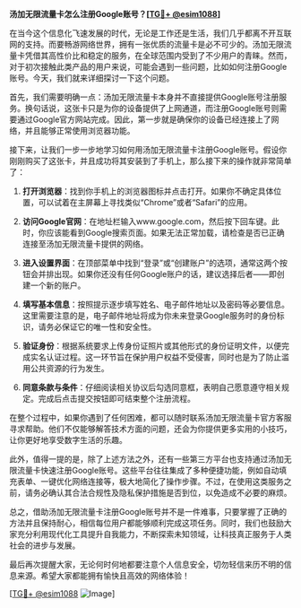 **汤加无限流量卡怎么注册Google账号？[[TG💪+ @esim1088](https://t.me/s/esim1088)]**

在当今这个信息化飞速发展的时代，无论是工作还是生活，我们几乎都离不开互联网的支持。而要畅游网络世界，拥有一张优质的流量卡是必不可少的。汤加无限流量卡凭借其高性价比和稳定的服务，在全球范围内受到了不少用户的青睐。然而，对于初次接触此类产品的用户来说，可能会遇到一些问题，比如如何注册Google账号。今天，我们就来详细探讨一下这个问题。

首先，我们需要明确一点：汤加无限流量卡本身并不直接提供Google账号注册服务。换句话说，这张卡只是为你的设备提供了上网通道，而注册Google账号则需要通过Google官方网站完成。因此，第一步就是确保你的设备已经连接上了网络，并且能够正常使用浏览器功能。

接下来，让我们一步一步地学习如何用汤加无限流量卡注册Google账号。假设你刚刚购买了这张卡，并且成功将其安装到了手机上，那么接下来的操作就非常简单了：

1. **打开浏览器**：找到你手机上的浏览器图标并点击打开。如果你不确定具体位置，可以试着在主屏幕上寻找类似“Chrome”或者“Safari”的应用。

2. **访问Google官网**：在地址栏输入www.google.com，然后按下回车键。此时，你应该能看到Google搜索页面。如果无法正常加载，请检查是否已正确连接至汤加无限流量卡提供的网络。

3. **进入设置界面**：在顶部菜单中找到“登录”或“创建账户”的选项，通常这两个按钮会并排出现。如果你还没有任何Google账户的话，建议选择后者——即创建一个新的账户。

4. **填写基本信息**：按照提示逐步填写姓名、电子邮件地址以及密码等必要信息。这里需要注意的是，电子邮件地址将成为你未来登录Google服务时的身份标识，请务必保证它的唯一性和安全性。

5. **验证身份**：根据系统要求上传身份证照片或其他形式的身份证明文件，以便完成实名认证过程。这一环节旨在保护用户权益不受侵害，同时也是为了防止滥用公共资源的行为发生。

6. **同意条款与条件**：仔细阅读相关协议后勾选同意框，表明自己愿意遵守相关规定。完成后点击提交按钮即可结束整个注册流程。

在整个过程中，如果你遇到了任何困难，都可以随时联系汤加无限流量卡官方客服寻求帮助。他们不仅能够解答技术方面的问题，还会为你提供更多实用的小技巧，让你更好地享受数字生活的乐趣。

此外，值得一提的是，除了上述方法之外，还有一些第三方平台也支持通过汤加无限流量卡快速注册Google账号。这些平台往往集成了多种便捷功能，例如自动填充表单、一键优化网络连接等，极大地简化了操作步骤。不过，在使用这类服务之前，请务必确认其合法合规性及隐私保护措施是否到位，以免造成不必要的麻烦。

总之，借助汤加无限流量卡注册Google账号并不是一件难事，只要掌握了正确的方法并且保持耐心，相信每位用户都能够顺利完成这项任务。同时，我们也鼓励大家充分利用现代化工具提升自我能力，不断探索未知领域，让科技真正服务于人类社会的进步与发展。

最后再次提醒大家，无论何时何地都要注意个人信息安全，切勿轻信来历不明的信息来源。希望大家都能拥有愉快且高效的网络体验！

[[TG💪+ @esim1088](https://t.me/s/esim1088) ![Image](https://i.postimg.cc/4NQfJmqS/Snipaste-2025-05-13-00-14-12.png)]